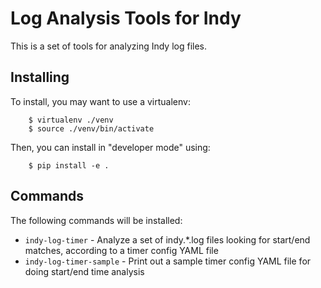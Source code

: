 # Log Analysis Tools for Indy

This is a set of tools for analyzing Indy log files.

## Installing

To install, you may want to use a virtualenv:

```
    $ virtualenv ./venv
    $ source ./venv/bin/activate
```

Then, you can install in "developer mode" using:

```
    $ pip install -e .
```

## Commands

The following commands will be installed:

* `indy-log-timer` - Analyze a set of indy.\*.log files looking for start/end matches, according to a timer config YAML file
* `indy-log-timer-sample` - Print out a sample timer config YAML file for doing start/end time analysis

 